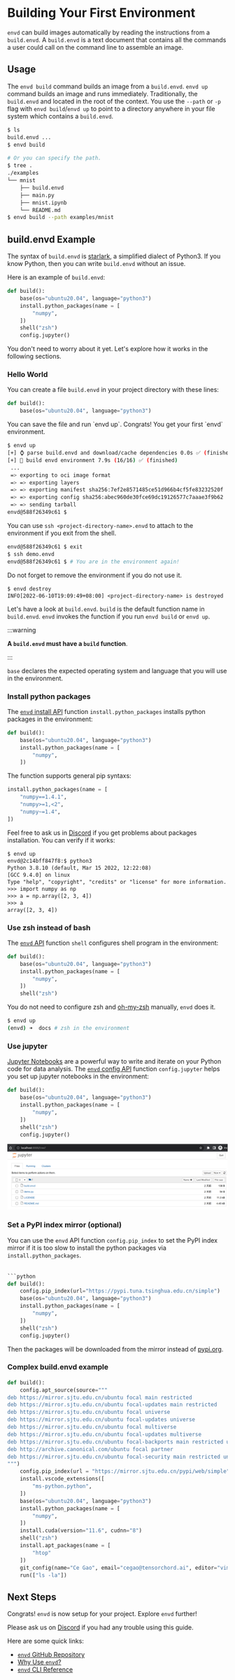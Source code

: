 # Building Your First Environment

`envd` can build images automatically by reading the instructions from a `build.envd`. A `build.envd` is a text document that contains all the commands a user could call on the command line to assemble an image.

## Usage

The `envd build` command builds an image from a `build.envd`. `envd up` command builds an image and runs immediately. Traditionally, the `build.envd` and located in the root of the context.  You use the `--path` or `-p` flag with `envd build`/`envd up` to point to a directory anywhere in your file system which contains a `build.envd`.

```bash
$ ls
build.envd ...
$ envd build
```

```bash
# Or you can specify the path.
$ tree .
./examples
└── mnist
    ├── build.envd
    ├── main.py
    ├── mnist.ipynb
    └── README.md
$ envd build --path examples/mnist
```

## build.envd Example

The syntax of `build.envd` is [starlark](https://docs.bazel.build/versions/main/skylark/language.html), a simplified dialect of Python3. If you know Python, then you can write `build.envd` without an issue.

Here is an example of `build.envd`:

<custom-title title="build.envd">

```python
def build():
    base(os="ubuntu20.04", language="python3")
    install.python_packages(name = [
        "numpy",
    ])
    shell("zsh")
    config.jupyter()
```

</custom-title>


You don't need to worry about it yet. Let's explore how it works in the following sections.

### Hello World

You can create a file `build.envd` in your project directory with these lines:

<custom-title title="build.envd">

```python
def build():
    base(os="ubuntu20.04", language="python3")
```

</custom-title>
You can save the file and run `envd up`. Congrats! You get your first `envd` environment.

<custom-title title="envd up shell">

```bash
$ envd up
[+] ⌚ parse build.envd and download/cache dependencies 0.0s ✅ (finished) 
[+] 🐋 build envd environment 7.9s (16/16) ✅ (finished)
 ...
 => exporting to oci image format                                      0.4s
 => => exporting layers                                                0.0s
 => => exporting manifest sha256:7ef2e8571485ce51d966b4cf5fe83232520f  0.0s
 => => exporting config sha256:abec960de30fce69dc19126577c7aaae3f9b62  0.0s
 => => sending tarball                                                 0.4s
envd@588f26349c61 $ 
```

</custom-title>

You can use `ssh <project-directory-name>.envd` to attach to the environment if you exit from the shell.

<custom-title title="connect the environment via ssh">

```bash 
envd@588f26349c61 $ exit
$ ssh demo.envd
envd@588f26349c61 $ # You are in the environment again!
```

</custom-title>

Do not forget to remove the environment if you do not use it.

<custom-title title="destroy the environment">

```text 
$ envd destroy
INFO[2022-06-10T19:09:49+08:00] <project-directory-name> is destroyed
```

</custom-title>

Let's have a look at `build.envd`. `build` is the default function name in `build.envd`. `envd` invokes the function if you run `envd build` or `envd up`.

:::warning

**A `build.envd` must have a `build` function**.

:::

`base` declares the expected operating system and language that you will use in the environment.

### Install python packages

The [`envd` install API](../api/starlark/install) function `install.python_packages` installs python packages in the environment:

<custom-title title="build.envd">

```python 
def build():
    base(os="ubuntu20.04", language="python3")
    install.python_packages(name = [
        "numpy",
    ])
```

</custom-title>

The function supports general pip syntaxs:

```python
install.python_packages(name = [
    "numpy==1.4.1",
    "numpy>=1,<2",
    "numpy~=1.4",
])
```

Feel free to ask us in [Discord](https://discord.gg/KqswhpVgdU) if you get problems about packages installation. You can verify if it works:

```
$ envd up
envd@2c14bff847f8:$ python3
Python 3.8.10 (default, Mar 15 2022, 12:22:08) 
[GCC 9.4.0] on linux
Type "help", "copyright", "credits" or "license" for more information.
>>> import numpy as np
>>> a = np.array([2, 3, 4])
>>> a
array([2, 3, 4])
```

### Use zsh instead of bash

The [`envd` API](../api/starlark/global_functions) function `shell` configures shell program in the environment:

<custom-title title="build.envd">

```python 
def build():
    base(os="ubuntu20.04", language="python3")
    install.python_packages(name = [
        "numpy",
    ])
    shell("zsh")
```
</custom-title>

You do not need to configure zsh and [oh-my-zsh](https://ohmyz.sh/) manually, `envd` does it.

```bash
$ envd up
(envd) ➜  docs # zsh in the environment
```

### Use jupyter

[Jupyter Notebooks](https://jupyter.org/) are a powerful way to write and iterate on your Python code for data analysis. The [`envd` config API](../api/starlark/config) function `config.jupyter` helps you set up jupyter notebooks in the environment:

<custom-title title="build.envd">

```python 
def build():
    base(os="ubuntu20.04", language="python3")
    install.python_packages(name = [
        "numpy",
    ])
    shell("zsh")
    config.jupyter()
```

</custom-title>

![jupyter](./assets/jupyter.png)

### Set a PyPI index mirror (optional)

You can use the `envd` API function `config.pip_index` to set the PyPI index mirror if it is too slow to install the python packages via `install.python_packages`.

<custom-title title="build.envd">

```python

```python 
def build():
    config.pip_index(url="https://pypi.tuna.tsinghua.edu.cn/simple")
    base(os="ubuntu20.04", language="python3")
    install.python_packages(name = [
        "numpy",
    ])
    shell("zsh")
    config.jupyter()
```

</custom-title>

Then the packages will be downloaded from the mirror instead of [pypi.org](https://pypi.org/).

### Complex build.envd example

```python
def build():
    config.apt_source(source="""
deb https://mirror.sjtu.edu.cn/ubuntu focal main restricted
deb https://mirror.sjtu.edu.cn/ubuntu focal-updates main restricted
deb https://mirror.sjtu.edu.cn/ubuntu focal universe
deb https://mirror.sjtu.edu.cn/ubuntu focal-updates universe
deb https://mirror.sjtu.edu.cn/ubuntu focal multiverse
deb https://mirror.sjtu.edu.cn/ubuntu focal-updates multiverse
deb https://mirror.sjtu.edu.cn/ubuntu focal-backports main restricted universe multiverse
deb http://archive.canonical.com/ubuntu focal partner
deb https://mirror.sjtu.edu.cn/ubuntu focal-security main restricted universe multiverse
""")
    config.pip_index(url = "https://mirror.sjtu.edu.cn/pypi/web/simple")
    install.vscode_extensions([
        "ms-python.python",
    ])
    base(os="ubuntu20.04", language="python3")
    install.python_packages(name = [
        "numpy",
    ])
    install.cuda(version="11.6", cudnn="8")
    shell("zsh")
    install.apt_packages(name = [
        "htop"
    ])
    git_config(name="Ce Gao", email="cegao@tensorchord.ai", editor="vim")
    run(["ls -la"])
```

## Next Steps

Congrats! `envd` is now setup for your project. Explore `envd` further!

Please ask us on [Discord](https://discord.gg/KqswhpVgdU) if you had any trouble using this guide.

Here are some quick links:

- [`envd` GitHub Repository](https://github.com/tensorchord/envd)
- [Why Use `envd`?](/faq/why)
- [`envd` CLI Reference](/api/cli/cli)
